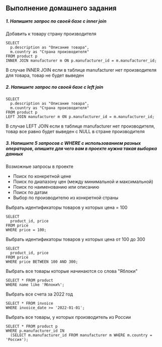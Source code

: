 ## Выполнение домашнего задания

##### 1. Напишите запрос по своей базе с inner join

Добавить к товару страну производителя

```
SELECT
  p.description as "Описание товара",
  m.country as "Страна производителя"
FROM product p
INNER JOIN manufacturer m ON p.manufacturer_id = m.manufacturer_id;
```
В случае INNER JOIN если в таблице manufacturer нет производителя для товара, товар не будет выведен

##### 2. Напишите запрос по своей базе с left join

```
SELECT
  p.description as "Описание товара",
  m.country as "Страна производителя"
FROM product p
LEFT JOIN manufacturer m ON p.manufacturer_id = m.manufacturer_id;
```
В случае LEFT JOIN если в таблице manufacturer нет производителя, товар все равно будет выведен с NULL в стране производителя

##### 3. Напишите 5 запросов с WHERE с использованием разных операторов, опишите для чего вам в проекте нужна такая выборка данных

Возможные запросы в проекте

- Поиск по конкретной цене
- Поиск по диапазону цен (между минимальной и максимальной)
- Поиск по наименованию или описанию
- Поиск по датам
- Выбор по производителю из конкретной страны


Выбрать идентификаторы товаров у которых цена = 100

```
SELECT
  product_id, price
FROM price
WHERE price = 100;
```

Выбрать идентификаторы товаров у которых цена от 100 до 300
```
SELECT
  product_id, price
FROM price
WHERE price BETWEEN 100 AND 300;
```

Выбрать все товары которые начинаются со слова "Яблоки"

```
SELECT * FROM product
WHERE name like 'Яблоки%';
```

Выбрать все счета за 2022 год

```
SELECT * FROM invoice
WHERE invoice_date >= '2022-01-01';
```

Выбрать все товары, у которых производитель из России

```
SELECT * FROM product p
WHERE p.manufacturer_id IN
  (SELECT m.manufacturer_id FROM manufacturer m WHERE m.country = 'Россия');
```


